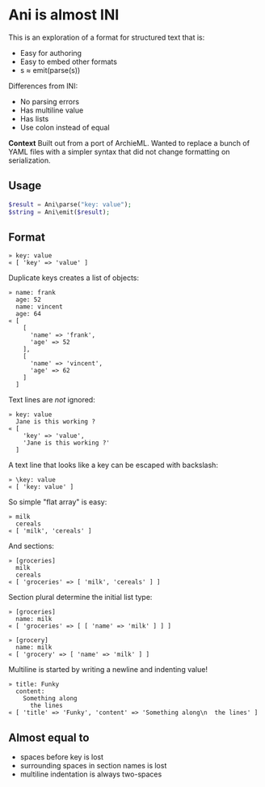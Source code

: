 
# Ani is almost INI

This is an exploration of a format for structured text that is:

- Easy for authoring
- Easy to embed other formats
- s ≈ emit(parse(s))

Differences from INI:
- No parsing errors
- Has multiline value
- Has lists
- Use colon instead of equal

**Context** Built out from a port of ArchieML.
Wanted to replace a bunch of YAML files with a simpler syntax
that did not change formatting on serialization.

## Usage

```php
$result = Ani\parse("key: value");
$string = Ani\emit($result);
```

## Format

    » key: value
    « [ 'key' => 'value' ]

Duplicate keys creates a list of objects:

    » name: frank
      age: 52
      name: vincent
      age: 64
    « [
        [
          'name' => 'frank',
          'age' => 52
        ],
        [
          'name' => 'vincent',
          'age' => 62
        ]
      ]

Text lines are *not* ignored:

    » key: value
      Jane is this working ?
    « [
        'key' => 'value',
        'Jane is this working ?'
      ]

A text line that looks like a key can be escaped with backslash:

    » \key: value
    « [ 'key: value' ]

So simple "flat array" is easy:

    » milk
      cereals
    « [ 'milk', 'cereals' ]

And sections:

    » [groceries]
      milk
      cereals
    « [ 'groceries' => [ 'milk', 'cereals' ] ]

Section plural determine the initial list type:

    » [groceries]
      name: milk
    « [ 'groceries' => [ [ 'name' => 'milk' ] ] ]

    » [grocery]
      name: milk
    « [ 'grocery' => [ 'name' => 'milk' ] ]

Multiline is started by writing a newline and indenting value!

    » title: Funky
      content:
        Something along
          the lines
    « [ 'title' => 'Funky', 'content' => 'Something along\n  the lines' ]


## Almost equal to

- spaces before key is lost
- surrounding spaces in section names is lost
- multiline indentation is always two-spaces
